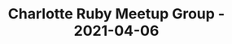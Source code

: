 ---
layout: post
title: Charlotte Ruby Meetup Group - 2021-04-06
datetime: '2021-04-06 19:00:00 -0400'
name: Charlotte Ruby Meetup Group
external_url: https://www.meetup.com/charlotte-rb/events/vtgdxryccgbjb/
online_event: false
year_month: 2021-04
---